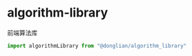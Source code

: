 # algorithm-library
前端算法库

```javascript
import algorithmLibrary from "@donglian/algorithm_library"
```